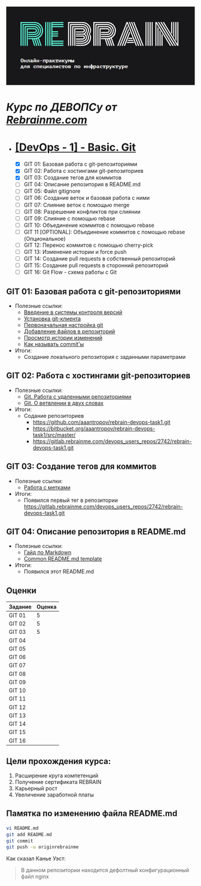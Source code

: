 ![Image from Rebrainme.com](https://github.com/aaantropov/images/blob/main/rebrain.png?raw=true)

# ***Курс по ДЕВОПСу от [Rebrainme.com](https://rebrainme.com)***
- # [[DevOps - 1] - Basic. Git](https://rebrainme.com/devops/)
  - [x] GIT 01: Базовая работа с git-репозиториями
  - [x] GIT 02: Работа с хостингами git-репозиториев
  - [x] GIT 03: Создание тегов для коммитов
  - [ ] GIT 04: Описание репозитория в README.md
  - [ ] GIT 05: Файл gitignore
  - [ ] GIT 06: Создание веток и базовая работа с ними
  - [ ] GIT 07: Слияние веток с помощью merge
  - [ ] GIT 08: Разрешение конфликтов при слиянии
  - [ ] GIT 09: Слияние с помощью rebase
  - [ ] GIT 10: Объединение коммитов с помощью rebase
  - [ ] GIT 11 [OPTIONAL]: Объединение коммитов с помощью rebase (Опциональное)
  - [ ] GIT 12: Перенос коммитов с помощью cherry-pick
  - [ ] GIT 13: Изменение истории и force push
  - [ ] GIT 14: Создание pull requests в собственный репозиторий
  - [ ] GIT 15: Создание pull requests в сторонний репозиторий
  - [ ] GIT 16: Git Flow - схема работы с Git

## GIT 01: Базовая работа с git-репозиториями
* Полезные ссылки:
  * [Введение в системы контроля версий](https://git-scm.com/book/ru/v2/%D0%92%D0%B2%D0%B5%D0%B4%D0%B5%D0%BD%D0%B8%D0%B5-%D0%9E-%D1%81%D0%B8%D1%81%D1%82%D0%B5%D0%BC%D0%B5-%D0%BA%D0%BE%D0%BD%D1%82%D1%80%D0%BE%D0%BB%D1%8F-%D0%B2%D0%B5%D1%80%D1%81%D0%B8%D0%B9)
  * [Установка git-клиента](https://git-scm.com/book/ru/v2/%D0%92%D0%B2%D0%B5%D0%B4%D0%B5%D0%BD%D0%B8%D0%B5-%D0%A3%D1%81%D1%82%D0%B0%D0%BD%D0%BE%D0%B2%D0%BA%D0%B0-Git)
  * [Первоначальная настройка git](https://git-scm.com/book/ru/v2/%D0%92%D0%B2%D0%B5%D0%B4%D0%B5%D0%BD%D0%B8%D0%B5-%D0%9F%D0%B5%D1%80%D0%B2%D0%BE%D0%BD%D0%B0%D1%87%D0%B0%D0%BB%D1%8C%D0%BD%D0%B0%D1%8F-%D0%BD%D0%B0%D1%81%D1%82%D1%80%D0%BE%D0%B9%D0%BA%D0%B0-Git)
  * [Добавление файлов в репозиторий](https://git-scm.com/book/ru/v2/%D0%9E%D1%81%D0%BD%D0%BE%D0%B2%D1%8B-Git-%D0%97%D0%B0%D0%BF%D0%B8%D1%81%D1%8C-%D0%B8%D0%B7%D0%BC%D0%B5%D0%BD%D0%B5%D0%BD%D0%B8%D0%B9-%D0%B2-%D1%80%D0%B5%D0%BF%D0%BE%D0%B7%D0%B8%D1%82%D0%BE%D1%80%D0%B8%D0%B9)
  * [Просмотр истории изменений](https://git-scm.com/book/ru/v2/%D0%9E%D1%81%D0%BD%D0%BE%D0%B2%D1%8B-Git-%D0%9F%D1%80%D0%BE%D1%81%D0%BC%D0%BE%D1%82%D1%80-%D0%B8%D1%81%D1%82%D0%BE%D1%80%D0%B8%D0%B8-%D0%BA%D0%BE%D0%BC%D0%BC%D0%B8%D1%82%D0%BE%D0%B2)
  * [Как называть commit'ы](https://habr.com/ru/post/416887/)
* Итоги:
  * Создание локального репозитория с заданными параметрами

## GIT 02: Работа с хостингами git-репозиториев
* Полезные ссылки:
  * [Git. Работа с удаленными репозиториями](https://git-scm.com/book/ru/v2/%D0%9E%D1%81%D0%BD%D0%BE%D0%B2%D1%8B-Git-%D0%A0%D0%B0%D0%B1%D0%BE%D1%82%D0%B0-%D1%81-%D1%83%D0%B4%D0%B0%D0%BB%D1%91%D0%BD%D0%BD%D1%8B%D0%BC%D0%B8-%D1%80%D0%B5%D0%BF%D0%BE%D0%B7%D0%B8%D1%82%D0%BE%D1%80%D0%B8%D1%8F%D0%BC%D0%B8)
  * [Git. О ветвлении в двух словах](https://git-scm.com/book/ru/v2/%D0%92%D0%B5%D1%82%D0%B2%D0%BB%D0%B5%D0%BD%D0%B8%D0%B5-%D0%B2-Git-%D0%9E-%D0%B2%D0%B5%D1%82%D0%B2%D0%BB%D0%B5%D0%BD%D0%B8%D0%B8-%D0%B2-%D0%B4%D0%B2%D1%83%D1%85-%D1%81%D0%BB%D0%BE%D0%B2%D0%B0%D1%85)
* Итоги:
  * Содание репозиториев
    * https://github.com/aaantropov/rebrain-devops-task1.git
    * https://bitbucket.org/aaantropov/rebrain-devops-task1/src/master/
    * https://gitlab.rebrainme.com/devops_users_repos/2742/rebrain-devops-task1.git

## GIT 03: Создание тегов для коммитов
* Полезные ссылки:
  * [Работа с метками](https://git-scm.com/book/ru/v2/%D0%9E%D1%81%D0%BD%D0%BE%D0%B2%D1%8B-Git-%D0%A0%D0%B0%D0%B1%D0%BE%D1%82%D0%B0-%D1%81-%D1%82%D0%B5%D0%B3%D0%B0%D0%BC%D0%B8)
* Итоги:
  * Появился первый тег в репозитории https://gitlab.rebrainme.com/devops_users_repos/2742/rebrain-devops-task1.git

## GIT 04: Описание репозитория в README.md
* Полезные ссылки:
  * [Гайд по Markdown](https://guides.github.com/features/mastering-markdown/)
  * [Common README.md template](https://github.com/hackergrrl/common-readme)
* Итоги:
  * Появился этот README.md

## Оценки
Задание | Оценка
------- | ------
GIT 01 | 5
GIT 02 | 5
GIT 03 | 5
GIT 04 | 
GIT 05 | 
GIT 06 | 
GIT 07 | 
GIT 08 | 
GIT 09 | 
GIT 10 | 
GIT 11 | 
GIT 12 | 
GIT 13 | 
GIT 14 | 
GIT 15 | 
GIT 16 | 

## Цели прохождения курса:
1. Расширение круга компетенций
1. Получение сертификата REBRAIN
1. Карьерный рост
1. Увеличение заработной платы

## Памятка по изменению файла README.md
```bash
vi README.md
git add README.md
git commit
git push -u originrebrainme
```

Как сказал Канье Уэст:
> В данном репозитории находится дефолтный конфигурационный файл nginx

